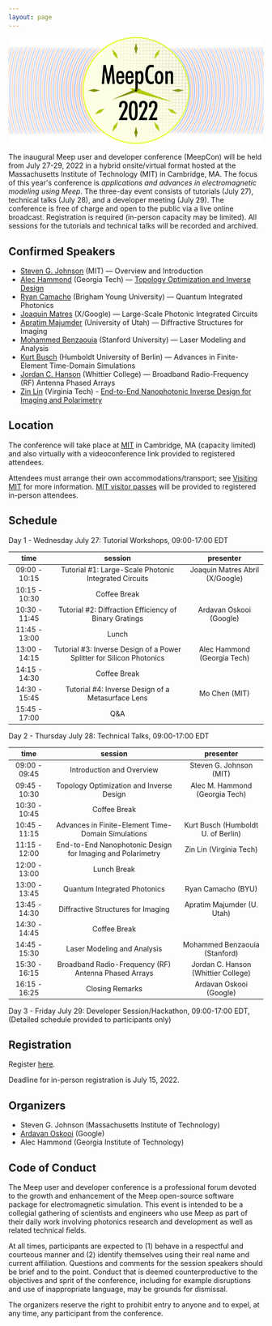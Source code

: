 ```yaml
---
layout: page
---
```

![Meep](/assets/img/meepcon_banner.png)

The inaugural Meep user and developer conference (MeepCon) will be held from July 27-29, 2022 in a hybrid onsite/virtual format hosted at the Massachusetts Institute of Technology (MIT) in Cambridge, MA. The focus of this year's conference is *applications and advances in electromagnetic modeling using Meep*. The three-day event consists of tutorials (July 27), technical talks (July 28), and a developer meeting (July 29). The conference is free of charge and open to the public via a live online broadcast. Registration is required (in-person capacity may be limited). All sessions for the tutorials and technical talks will be recorded and archived.

## <a name="Speakers"></a> Confirmed Speakers

- [Steven G. Johnson](https://math.mit.edu/~stevenj/) (MIT) — Overview and Introduction
- [Alec Hammond](https://scholar.google.com/citations?user=ct1EWzQAAAAJ&hl=en) (Georgia Tech) — [Topology Optimization and Inverse Design](http://doi.org/10.1364/OE.442074)
- [Ryan Camacho](https://camacholab.byu.edu/directory/ryan-camacho) (Brigham Young University) — Quantum Integrated Photonics
- [Joaquin Matres](https://www.jmatres.com/) (X/Google) — Large-Scale Photonic Integrated Circuits
- [Apratim Majumder](https://faculty.utah.edu/u0720363-Apratim_Majumder/hm/index.hml) (University of Utah) — Diffractive Structures for Imaging
- [Mohammed Benzaouia](https://scholar.google.com/citations?user=cPqTYcwAAAAJ&hl=en) (Stanford University) — Laser Modeling and Analysis
- [Kurt Busch](https://top.physik.hu-berlin.de/people/kurt-busch) (Humboldt University of Berlin) — Advances in Finite-Element Time-Domain Simulations
- [Jordan C. Hanson](https://scholar.google.com/citations?user=WXC3DeEAAAAJ&hl=en) (Whittier College) — Broadband Radio-Frequency (RF) Antenna Phased Arrays
- [Zin Lin](https://scholar.google.com/citations?user=3ZgzHLYAAAAJ&hl=en) (Virginia Tech) - [End-to-End Nanophotonic Inverse Design for Imaging and Polarimetry](https://doi.org/10.1515/nanoph-2020-0579)

## <a name="Location"></a> Location

The conference will take place at [MIT](https://web.mit.edu/) in Cambridge, MA (capacity limited) and also virtually with a videoconference link provided to registered attendees.

Attendees must arrange their own accommodations/transport; see [Visiting MIT](https://www.mit.edu/visitmit/) for more information.  [MIT visitor passes](https://covidapps.mit.edu/visitors) will be provided to registered in-person attendees.

## <a name="Schedule"></a> Schedule

Day 1 - Wednesday July 27: Tutorial Workshops, 09:00-17:00 EDT

|    **time**   |                              **session**                              |          **presenter**          |
|:-------------:|:---------------------------------------------------------------------:|:-------------------------------:|
| 09:00 - 10:15 |         Tutorial #1: Large-Scale Photonic Integrated Circuits         | Joaquin Matres Abril (X/Google) |
| 10:15 - 10:30 |                              Coffee Break                             |                                 |
| 10:30 - 11:45 |         Tutorial #2: Diffraction Efficiency of Binary Gratings        |     Ardavan Oskooi (Google)     |
| 11:45 - 13:00 |                                 Lunch                                 |                                 |
| 13:00 - 14:15 | Tutorial #3: Inverse Design of a Power Splitter for Silicon Photonics |   Alec Hammond (Georgia Tech)   |
| 14:15 - 14:30 |                              Coffee Break                             |                                 |
| 14:30 - 15:45 |           Tutorial #4: Inverse Design of a Metasurface Lens           |          Mo Chen (MIT)          |
| 15:45 - 17:00 |                                  Q&A                                  |                                 |


Day 2 - Thursday July 28: Technical Talks, 09:00-17:00 EDT

|    **time**   |                         **session**                        |            **presenter**            |
|:-------------:|:----------------------------------------------------------:|:-----------------------------------:|
| 09:00 - 09:45 |                  Introduction and Overview                 |       Steven G. Johnson (MIT)       |
| 09:45 - 10:30 |          Topology Optimization and Inverse Design          |    Alec M. Hammond (Georgia Tech)   |
| 10:30 - 10:45 |                        Coffee Break                        |                                     |
| 10:45 - 11:15 |     Advances in Finite-Element Time-Domain Simulations     |  Kurt Busch (Humboldt U. of Berlin) |
| 11:15 - 12:00 | End-to-End Nanophotonic Design for Imaging and Polarimetry |       Zin Lin (Virginia Tech)       |
| 12:00 - 13:00 |                         Lunch Break                        |                                     |
| 13:00 - 13:45 |                Quantum Integrated Photonics                |          Ryan Camacho (BYU)         |
| 13:45 - 14:30 |             Diffractive Structures for Imaging             |      Apratim Majumder (U. Utah)     |
| 14:30 - 14:45 |                        Coffee Break                        |                                     |
| 14:45 - 15:30 |                 Laser Modeling and Analysis                |    Mohammed Benzaouia (Stanford)    |
| 15:30 - 16:15 |    Broadband Radio-Frequency (RF) Antenna Phased Arrays    | Jordan C. Hanson (Whittier College) |
| 16:15 - 16:25 |                       Closing Remarks                      |       Ardavan Oskooi (Google)       |


Day 3 - Friday July 29: Developer Session/Hackathon, 09:00-17:00 EDT, (Detailed schedule provided to participants only)

## <a name="Registration"></a> Registration

Register [here](https://docs.google.com/forms/d/e/1FAIpQLSdBNFdJau8tl6FMtjNscItTKwS5tEv2T9CQAxTfycMrs-94nA/viewform?usp=sf_link).

Deadline for in-person registration is July 15, 2022.

## Organizers

- Steven G. Johnson (Massachusetts Institute of Technology)
- [Ardavan Oskooi](http://ab-initio.mit.edu/~oskooi/) (Google)
- Alec Hammond (Georgia Institute of Technology)

## Code of Conduct

The Meep user and developer conference is a professional forum devoted to the growth and enhancement of the Meep open-source software package for electromagnetic simulation. This event is intended to be a collegial gathering of scientists and engineers who use Meep as part of their daily work involving photonics research and development as well as related technical fields.

At all times, participants are expected to (1) behave in a respectful and courteous manner and (2) identify themselves using their real name and current affiliation. Questions and comments for the session speakers should be brief and to the point. Conduct that is deemed counterproductive to the objectives and sprit of the conference, including for example disruptions and use of inappropriate language, may be grounds for dismissal.

The organizers reserve the right to prohibit entry to anyone and to expel, at any time, any participant from the conference.
